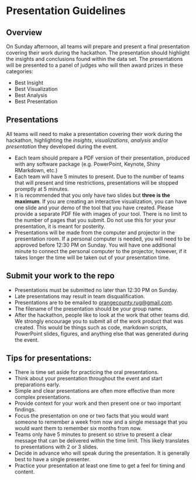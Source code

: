 # Presentation Guidelines

## Overview

On Sunday afternoon, all teams will prepare and present a final presentation covering their work during the hackathon. The presentation should highlight the insights and conclusions found within the data set.  The presentations will be presented to a panel of judges who will then award prizes in these categories:

* Best Insight
* Best Visualization
* Best Analysis
* Best Presentation

## Presentations

All teams will need to make a presentation covering their work during the hackathon, highlighting the *insights*, *visualizations*, *analysis* and/or *presentation* they developed during the event.  

* Each team should prepare a PDF version of their presentation, produced with any software package (e.g. PowerPoint, Keynote, Shiny RMarkdown, etc.)
* Each team will have 5 minutes to present.  Due to the number of teams that will present and time restrictions, presentations will be stopped promptly at 5 minutes.
* It is recommended that you only have two slides but **three is the maximum**. If you are creating an interactive visualization, you can have one slide and your demo of the tool that you have created. Please provide a separate PDF file with images of your tool. There is no limit to the number of pages that you submit. Do not use this for your your presentation, it is meant for posterity.
* Presentations will be made from the computer and projector in the presentation room. If a personal computer is needed, you will need to be approved before 12:30 PM on Sunday. You will have one additional minute to connect the personal computer to the projector, however, if it takes longer the time will be taken out of your presentation time.

## Submit your work to the repo

* Presentations must be submitted no later than 12:30 PM on Sunday. 
* Late presentations may result in team disqualification.
* Presentations are to be emailed to [orangecounty.rug@gmail.com](orangecounty.rug@gmail.com). 
* The filename of the presentation should be your group name.
* After the hackathon, people like to look at the work that other teams did. We strongly encourage you to submit all of the work product that was created. This would be things such as code, markdown scripts, PowerPoint slides, figures, and anything else that was generated during the event.

## Tips for presentations:

* There is time set aside for practicing the oral presentations.
* Think about your presentation throughout the event and start preparations early.
* Simple and clear presentations are often more effective than more complex presentations.
* Provide context for your work and then present one or two important findings.
* Focus the presentation on one or two facts that you would want someone to remember a week from now and a single message that you would want them to remember six months from now.
* Teams only have 5 minutes to present so strive to present a clear message that can be delivered within the time limit.  This likely translates to presentations with 2 or 3 slides.
* Decide in advance who will speak during the presentation. It is generally best to have a single presenter.
* Practice your presentation at least one time to get a feel for timing and content.


